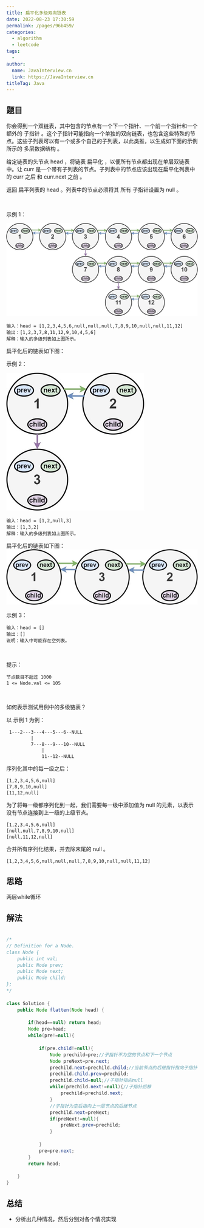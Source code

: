 ```yaml
---
title: 扁平化多级双向链表
date: 2022-08-23 17:30:59
permalink: /pages/96b459/
categories:
  - algorithm
  - leetcode
tags:
  - 
author: 
  name: JavaInterview.cn
  link: https://JavaInterview.cn
titleTag: Java
---
```



## 题目

你会得到一个双链表，其中包含的节点有一个下一个指针、一个前一个指针和一个额外的 子指针 。这个子指针可能指向一个单独的双向链表，也包含这些特殊的节点。这些子列表可以有一个或多个自己的子列表，以此类推，以生成如下面的示例所示的 多层数据结构 。

给定链表的头节点 head ，将链表 扁平化 ，以便所有节点都出现在单层双链表中。让 curr 是一个带有子列表的节点。子列表中的节点应该出现在扁平化列表中的 curr 之后 和 curr.next 之前 。

返回 扁平列表的 head 。列表中的节点必须将其 所有 子指针设置为 null 。

 

示例 1：

![](/media/pictures/leetcode/flatten11.jpeg)


    输入：head = [1,2,3,4,5,6,null,null,null,7,8,9,10,null,null,11,12]
    输出：[1,2,3,7,8,11,12,9,10,4,5,6]
    解释：输入的多级列表如上图所示。
扁平化后的链表如下图：

示例 2：

![](/media/pictures/leetcode/flatten21.jpg)


    输入：head = [1,2,null,3]
    输出：[1,3,2]
    解释：输入的多级列表如上图所示。
扁平化后的链表如下图：
![](/media/pictures/leetcode/list.jpeg)

示例 3：

    输入：head = []
    输出：[]
    说明：输入中可能存在空列表。
 

提示：

    节点数目不超过 1000
    1 <= Node.val <= 105
 

如何表示测试用例中的多级链表？

以 示例 1 为例：

     1---2---3---4---5---6--NULL
             |
             7---8---9---10--NULL
                 |
                 11--12--NULL
序列化其中的每一级之后：

    [1,2,3,4,5,6,null]
    [7,8,9,10,null]
    [11,12,null]
为了将每一级都序列化到一起，我们需要每一级中添加值为 null 的元素，以表示没有节点连接到上一级的上级节点。

    [1,2,3,4,5,6,null]
    [null,null,7,8,9,10,null]
    [null,11,12,null]
合并所有序列化结果，并去除末尾的 null 。

    [1,2,3,4,5,6,null,null,null,7,8,9,10,null,null,11,12]



## 思路

两层while循环

## 解法
```java

/*
// Definition for a Node.
class Node {
    public int val;
    public Node prev;
    public Node next;
    public Node child;
};
*/

class Solution {
    public Node flatten(Node head) {

        if(head==null) return head;
        Node pre=head;
        while(pre!=null){
            
            if(pre.child!=null){
                Node prechild=pre;//子指针不为空的节点和下一个节点
                Node preNext=pre.next;
                prechild.next=prechild.child;//当前节点的后继指针指向子指针
                prechild.child.prev=prechild;
                prechild.child=null;//子指针指向null
                while(prechild.next!=null){//子指针后移
                    prechild=prechild.next;
                }
                //子指针为空后指向上一层节点的后继节点
                prechild.next=preNext;
                if(preNext!=null){
                    preNext.prev=prechild;
                }
                
            }
            pre=pre.next;
        }
        return head;
        
    }
}
```

## 总结

- 分析出几种情况，然后分别对各个情况实现 
